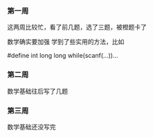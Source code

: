 ### 第一周
这两周比较忙，看了前几题，选了三题，被橙题卡了

数学确实要加强
学到了些实用的方法，比如

#define int long long
while(scanf(...))...


### 第二周
数学基础往后写了几题

### 第三周
数学基础还没写完
